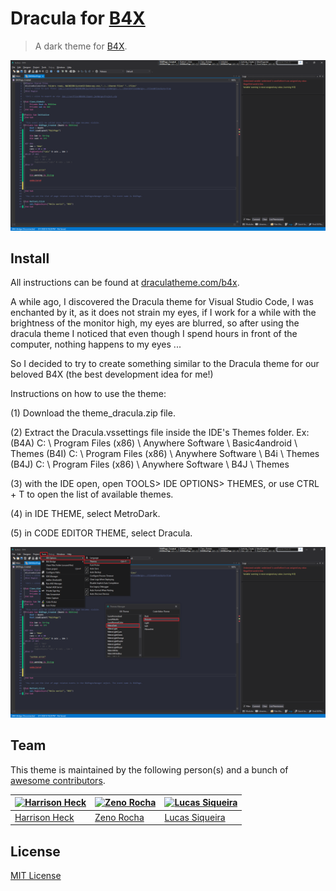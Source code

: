 # Dracula for [B4X](https://www.b4x.com/)

> A dark theme for [B4X](https://www.b4x.com/).

![Screenshot](./screenshot.png)

## Install

All instructions can be found at [draculatheme.com/b4x](https://draculatheme.com/b4x).

A while ago, I discovered the Dracula theme for Visual Studio Code, I was enchanted by it, as it does not strain my eyes, if I work for a while with the brightness of the monitor high, my eyes are blurred, so after using the dracula theme I noticed that even though I spend hours in front of the computer, nothing happens to my eyes ...

So I decided to try to create something similar to the Dracula theme for our beloved B4X (the best development idea for me!)

Instructions on how to use the theme:

(1) Download the theme_dracula.zip file.

(2) Extract the Dracula.vssettings file inside the IDE's Themes folder.
Ex:
(B4A) C: \ Program Files (x86) \ Anywhere Software \ Basic4android \ Themes
(B4I) C: \ Program Files (x86) \ Anywhere Software \ B4i \ Themes
(B4J) C: \ Program Files (x86) \ Anywhere Software \ B4J \ Themes

(3) with the IDE open, open TOOLS> IDE OPTIONS> THEMES, or use CTRL + T to open the list of available themes.

(4) in IDE THEME, select MetroDark.

(5) in CODE EDITOR THEME, select Dracula.

![Screenshot](./theme_dracula_install.png)

## Team

This theme is maintained by the following person(s) and a bunch of [awesome contributors](https://github.com/dracula/template/graphs/contributors).

[![Harrison Heck](https://avatars0.githubusercontent.com/u/1037526?v=3&s=70)](https://github.com/nesl247) | [![Zeno Rocha](https://avatars2.githubusercontent.com/u/398893?v=3&s=70)](https://github.com/zenorocha) | [![Lucas Siqueira](https://avatars2.githubusercontent.com/u/56195918?v=3&s=70)](https://github.com/siqueirabt)
--- | --- | ---
[Harrison Heck](https://github.com/nesl247) | [Zeno Rocha](https://github.com/zenorocha) | [Lucas Siqueira](https://github.com/siqueirabt)

## License

[MIT License](./LICENSE)
